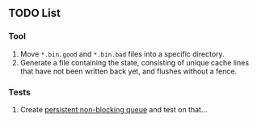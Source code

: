 ## TODO List

### Tool

1. Move `*.bin.good` and `*.bin.bad` files into a specific directory.
2. Generate a file containing the state, consisting of unique cache lines that have not been written back yet, and flushes without a fence.

### Tests

1. Create [persistent non-blocking queue](https://dl.acm.org/citation.cfm?id=3178490) and test on that... 

